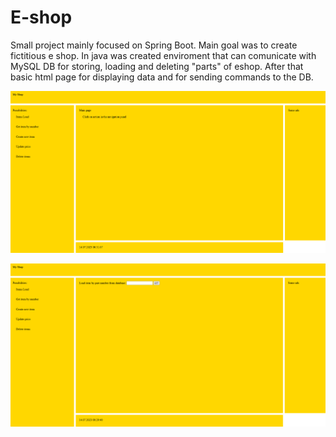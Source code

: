 # E-shop
Small project mainly focused on Spring Boot. Main goal was to create fictitious e shop. In java was created enviroment that can comunicate with MySQL DB for storing, loading and deleting "parts" of eshop. After that basic html page for displaying data and for sending commands to the DB.

![Main page after refresh](https://github.com/JiriSvacek/E-shop/blob/master/pics/main.PNG)

![Create new item](https://github.com/JiriSvacek/E-shop/blob/master/pics/create.PNG)
